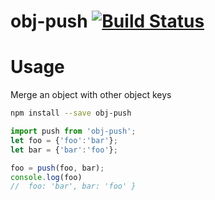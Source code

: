 # obj-push [![Build Status](https://travis-ci.org/Urucas/obj-push.svg)](https://travis-ci.org/Urucas/obj-push)

# Usage
Merge an object with other object keys

```bash
npm install --save obj-push
```

```javascript
import push from 'obj-push';
let foo = {'foo':'bar'};
let bar = {'bar':'foo'};

foo = push(foo, bar);
console.log(foo)
//  foo: 'bar', bar: 'foo' }
```
